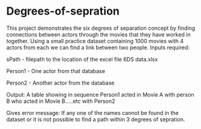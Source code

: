 # Degrees-of-sepration
This project demonstrates the six degrees of separation concept by finding connections between actors through the movies that they have worked in together.
Using a small practice dataset containing 1000 movies with 4 actors from each we can find a link between two people.
Inputs required:

sPath - filepath to the location of the excel file 6DS data.xlsx

Person1 - One actor from that database

Person2 - Another actor from the database

Output:
A table showing in sequence Person1 acted in Movie A with person B who acted in Movie B.....etc with Person2

Gives error message:
If any one of the names cannot be found in the dataset or it is not possible to find a path within 3 degrees of sepration.

